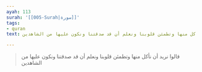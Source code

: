 ```yaml
---
ayah: 113
surah: '[[005-Surah|سورة]]'
tags:
- quran
text: قالوا نريد أن نأكل منها وتطمئن قلوبنا ونعلم أن قد صدقتنا ونكون عليها من الشاهدين

---
```

> قالوا نريد أن نأكل منها وتطمئن قلوبنا ونعلم أن قد صدقتنا ونكون عليها من الشاهدين
